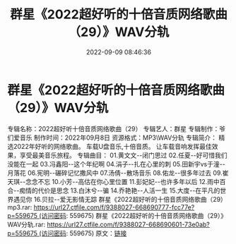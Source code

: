 ﻿---
title: 群星《2022超好听的十倍音质网络歌曲（29）》WAV分轨
date: 2022-09-09 08:46:36
categories: WAV车载音乐、镜像
tags: 华语中文
---
# 群星《2022超好听的十倍音质网络歌曲（29）》WAV分轨

专辑名称：2022超好听十倍音质网络歌曲（29）
专辑艺人：群星
专辑制作：爷们爱音乐
制作时间：2022年09月8日
资源格式：MP3\WAV分轨
专辑简介：
精选2022年好听的网络歌曲。
车载U盘音乐,十倍音质。
让车载音响发挥最佳效果，享受最美音乐旅程。
专辑曲目：
01.黄文文--闭门思过
02.任夏--好可惜我们没能在一起
03.冯鑫阳--这个年纪啊
04.涓子--扎在心里的刺
05.田新宇vs于潼--月落花
06.宪明--碾碎记忆撒风中
07.汤倩--散场音乐
08.佑龙--很多年过去
09.崔天琪--念念不忘
10.小芳--高估在你心里位置
11.彭妃妃--也许多年以后
12.雨中百合--痴情的代价是思念
13.白沐兮--骗
14.乔艳艳--人活一生
15.大度--在平凡的世界遇见你
16.贝拉--爱无影情无踪
群星《2022超好听的十倍音质网络歌曲（29）mp3.rar: https://url27.ctfile.com/f/9388027-668690777-fcc77e?p=559675 (访问密码:
559675)
群星《2022超好听的十倍音质网络歌曲（29）》WAV分轨.rar: https://url27.ctfile.com/f/9388027-668690601-73e0ab?p=559675 (访问密码:
559675)
原文：[链接](https://blog.sina.com.cn/s/blog_1647c7e7601030zbl.html)